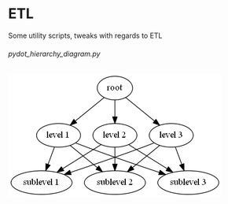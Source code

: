 # ETL
Some utility scripts, tweaks with regards to ETL

###### pydot_hierarchy_diagram.py
![alt text](https://github.com/CAVIND46016/ETL/blob/master/data/pydot.png)
